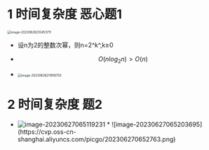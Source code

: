 # 1 时间复杂度 恶心题1

<img src="https://cvp.oss-cn-shanghai.aliyuncs.com/picgo/202306262104832.png" alt="image-20230626210453711" style="zoom:50%;" />

* 设n为2的整数次幂，则n=2^k^,k≥0

* $$
  O(nlog_2n)>O(n)
  $$

* <img src="https://cvp.oss-cn-shanghai.aliyuncs.com/picgo/202306262116834.png" alt="image-20230626211616753" style="zoom:50%;" />





# 2 时间复杂度 题2

* <img src="https://cvp.oss-cn-shanghai.aliyuncs.com/picgo/202306270651403.png" alt="image-20230627065119231"  />
  * ![image-20230627065203695](https://cvp.oss-cn-shanghai.aliyuncs.com/picgo/202306270652763.png)

